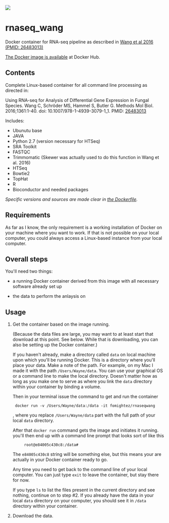 [![](https://images.microbadger.com/badges/image/fomightez/rnaseqwang.svg)](https://microbadger.com/images/fomightez/rnaseqwang "Get your own image badge on microbadger.com")

# rnaseq_wang
Docker container for RNA-seq pipeline as described in [Wang et al 2016 (PMID: 26483013)](https://www.ncbi.nlm.nih.gov/pubmed/26483013)


[The Docker image is available](https://hub.docker.com/r/fomightez/rnaseqwang/) at Docker Hub.

Contents
--------

Complete Linux-based container for all command line processing as directed in:

Using RNA-seq for Analysis of Differential Gene Expression in Fungal Species.
Wang C, Schröder MS, Hammel S, Butler G.
Methods Mol Biol. 2016;1361:1-40. doi: 10.1007/978-1-4939-3079-1_1. PMID: [26483013](https://www.ncbi.nlm.nih.gov/pubmed/26483013)


Includes:

* Ubunutu base
* JAVA
* Python 2.7 (version necessary for HTSeq)
* SRA Toolkit
* FASTQC
* Trimmomatic (Skewer was actually used to do this function in Wang et al. 2016)
* HTSeq
* Bowtie2
* TopHat
* R
* Bioconductor and needed packages

*Specific versions and sources are made clear in [the Dockerfile](https://github.com/fomightez/rnaseq_wang/blob/master/Dockerfile).*

Requirements
------------

As far as I know, the only requirement is a working installation of Docker on your machine where you want to work. If that is not possible on your local computer, you could always access a Linux-based instance from your local computer.

Overall steps
-------------

You'll need two things:

* a running Docker container derived from this image with all necessary software already set up

* the data to perform the anlaysis on

Usage
-----

1. Get the container based on the image running.

	(Because the data files are large, you may want to at least start that download at this point. See below. While that is downloading, you can also be setting up the Docker container.)

	If you haven't already, make a directory called `data` on local machine upon which you'll be running Docker. This is a directory where you'll place your data. Make a note of the path. For example, on my Mac I made it with the path `/Users/Wayne/data`. You can use your graphical OS or a command line to make the local directory. Doesn't matter how as long as you make one to serve as where you link the `data` directory within your container by binding a volume.

	Then in your terminal issue the command to get and run the container

		docker run -v /Users/Wayne/data:/data -it fomightez/rnaseqwang

	, where you replace `/Users/Wayne/data` part with the full path of your local `data` directory.

	After that `docker run` command gets the image and initiates it running. you'll then end up with a command line prompt that looks sort of like this

			root@e84005c430c8:/data#

	The `e84005c430c8` string will be something else, but this means your are actually in your Docker container ready to go.

	Any time you need to get back to the command line of your local computer. You can just type `exit` to leave the container, but stay there for now.

	If you type `ls` to list the files present in the current directory and see nothing, continue on to step #2. If you already have the data in your local `data` directory on your computer, you should see it in `/data` directory within your container.

2. Download the data.

